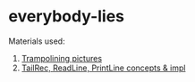 # everybody-lies #

Materials used:

1. [Trampolining pictures](http://blog.richdougherty.com/2009/04/tail-calls-tailrec-and-trampolines.html)
1. [TailRec, ReadLine, PrintLine concepts & impl](https://www.manning.com/books/functional-programming-in-scala)
